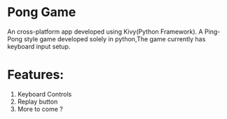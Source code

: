 # Pong Game
An cross-platform app developed using Kivy(Python Framework).
A Ping-Pong style game developed solely in python,The game currently has keyboard input setup.

# Features:
1. Keyboard Controls
2. Replay button 
3. More to come ?
